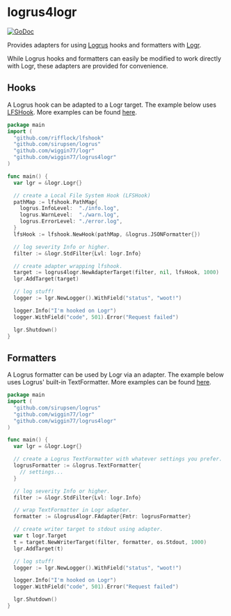 # logrus4logr

[![GoDoc](https://godoc.org/github.com/wiggin77/logrus4logr?status.svg)](https://godoc.org/github.com/wiggin77/logrus4logr)

Provides adapters for using [Logrus](https://github.com/sirupsen/logrus) hooks and formatters with [Logr](https://github.com/wiggin77/logr).

While Logrus hooks and formatters can easily be modified to work directly with Logr, these adapters are provided for convenience.

## Hooks

A Logrus hook can be adapted to a Logr target. The example below uses [LFSHook](https://github.com/rifflock/lfshook).
More examples can be found [here](./test/cmd).

```go
package main
import (
  "github.com/rifflock/lfshook"
  "github.com/sirupsen/logrus"
  "github.com/wiggin77/logr"
  "github.com/wiggin77/logrus4logr"
)

func main() {
  var lgr = &logr.Logr{}

  // create a Local File System Hook (LFSHook)
  pathMap := lfshook.PathMap{
    logrus.InfoLevel:  "./info.log",
    logrus.WarnLevel:  "./warn.log",
    logrus.ErrorLevel: "./error.log",
  }
  lfsHook := lfshook.NewHook(pathMap, &logrus.JSONFormatter{})

  // log severity Info or higher.
  filter := &logr.StdFilter{Lvl: logr.Info}

  // create adapter wrapping lfshook.
  target := logrus4logr.NewAdapterTarget(filter, nil, lfsHook, 1000)
  lgr.AddTarget(target)

  // log stuff!
  logger := lgr.NewLogger().WithField("status", "woot!")

  logger.Info("I'm hooked on Logr")
  logger.WithField("code", 501).Error("Request failed")

  lgr.Shutdown()
}
```

## Formatters

A Logrus formatter can be used by Logr via an adapter. The example below uses Logrus' built-in TextFormatter.
More examples can be found [here](./test/cmd).

```go
package main
import (
  "github.com/sirupsen/logrus"
  "github.com/wiggin77/logr"
  "github.com/wiggin77/logrus4logr"
)

func main() {
  var lgr = &logr.Logr{}

  // create a Logrus TextFormatter with whatever settings you prefer.
  logrusFormatter := &logrus.TextFormatter{
    // settings...
  }

  // log severity Info or higher.
  filter := &logr.StdFilter{Lvl: logr.Info}

  // wrap TextFormatter in Logr adapter.
  formatter := &logrus4logr.FAdapter{Fmtr: logrusFormatter}

  // create writer target to stdout using adapter.
  var t logr.Target
  t = target.NewWriterTarget(filter, formatter, os.Stdout, 1000)
  lgr.AddTarget(t)

  // log stuff!
  logger := lgr.NewLogger().WithField("status", "woot!")

  logger.Info("I'm hooked on Logr")
  logger.WithField("code", 501).Error("Request failed")

  lgr.Shutdown()
}
```
